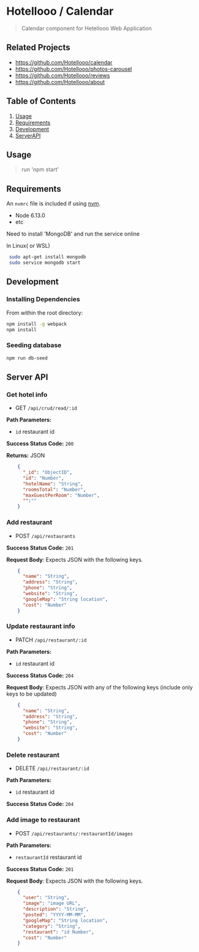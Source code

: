 # Hotellooo / Calendar

> Calendar component for Hetellooo Web Application

## Related Projects

  - https://github.com/Hotellooo/calendar
  - https://github.com/Hotellooo/photos-carousel
  - https://github.com/Hotellooo/reviews
  - https://github.com/Hotellooo/about

## Table of Contents

1. [Usage](#Usage)
2. [Requirements](#requirements)
3. [Development](#development)
4. [ServerAPI](#Server-API)

## Usage

> run 'npm start'

## Requirements

An `nvmrc` file is included if using [nvm](https://github.com/creationix/nvm).

- Node 6.13.0
- etc

Need to install 'MongoDB' and run the service online

In Linux( or WSL)
```sh
 sudo apt-get install mongodb
 sudo service mongodb start
```
## Development

### Installing Dependencies

From within the root directory:

```sh
npm install -g webpack
npm install
```


### Seeding database

```sh
npm run db-seed
```



## Server API

### Get hotel info
  * GET `/api/crud/read/:id`

**Path Parameters:**
  * `id` restaurant id

**Success Status Code:** `200`

**Returns:** JSON

```json
    {
      "_id": "ObjectID",
      "id": "Number",
      "hotelName": "String",
      "roomsTotal": "Number",
      "maxGuestPerRoom": "Number",
      "":""
    }
```

### Add restaurant
  * POST `/api/restaurants`

**Success Status Code:** `201`

**Request Body**: Expects JSON with the following keys.

```json
    {
      "name": "String",
      "address": "String",
      "phone": "String",
      "website": "String",
      "googleMap": "String location",
      "cost": "Number"
    }
```


### Update restaurant info
  * PATCH `/api/restaurant/:id`

**Path Parameters:**
  * `id` restaurant id

**Success Status Code:** `204`

**Request Body**: Expects JSON with any of the following keys (include only keys to be updated)

```json
    {
      "name": "String",
      "address": "String",
      "phone": "String",
      "website": "String",
      "cost": "Number"
    }
```

### Delete restaurant
  * DELETE `/api/restaurant/:id`

**Path Parameters:**
  * `id` restaurant id

**Success Status Code:** `204`

### Add image to restaurant
  * POST `/api/restaurants/:restaurantId/images`

**Path Parameters:**

  * `restaurantId` restaurant id

**Success Status Code:** `201`

**Request Body**: Expects JSON with the following keys.

```json
    {
      "user": "String",
      "image": "image URL",
      "description": "String",
      "posted": "YYYY-MM-MM",
      "googleMap": "String location",
      "category": "String",
      "restaurant": "id Number",
      "cost": "Number"
    }
```